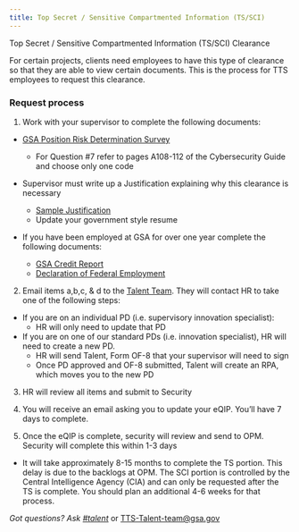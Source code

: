 ```yaml
---
title: Top Secret / Sensitive Compartmented Information (TS/SCI)
---
```


Top Secret / Sensitive Compartmented Information (TS/SCI) Clearance

For certain projects, clients need employees to have this type of clearance so that they are able to view certain documents.  This is the process for TTS employees to request this clearance.

### Request process

1. Work with your supervisor to complete the following documents:
  * [GSA Position Risk Determination Survey](https://goo.gl/nC9D5S)
    * For Question #7 refer to pages A108-112 of the Cybersecurity Guide and choose only one code

  * Supervisor must write up a Justification explaining why this clearance is necessary
    * [Sample Justification](https://goo.gl/1baZSd)
    * Update your government style resume

  * If you have been employed at GSA for over one year complete the following documents:
    * [GSA Credit Report](https://goo.gl/GiFhBy)
    * [Declaration of Federal Employment](https://goo.gl/uzKcVn)

2. Email items a,b,c, & d to the [Talent Team](mailto:TTS-Talent-team@gsa.gov).  They will contact HR to take one of the following steps:
  * If you are on an individual PD (i.e. supervisory innovation specialist):
    * HR will only need to update that PD
  * If you are on one of our standard PDs (i.e. innovation specialist), HR will need to create a new PD.
    * HR will send Talent, Form OF-8 that your supervisor will need to sign
    * Once PD approved and OF-8 submitted, Talent will create an RPA, which moves you to the new PD

3. HR will review all items and submit to Security

4. You will receive an email asking you to update your eQIP.  You’ll have 7 days to complete.

5. Once the eQIP is complete, security will review and send to OPM.  Security will complete this within 1-3 days
  * It will take approximately 8-15 months to complete the TS portion. This delay is due to the backlogs at OPM. The SCI portion is controlled by the Central Intelligence Agency (CIA) and can only be requested after the TS is complete.  You should plan an additional 4-6 weeks for that process.

*Got questions? Ask [#talent](https://gsa-tts.slack.com/messages/talent)* or [TTS-Talent-team@gsa.gov](mailto:TTS-Talent-team@gsa.gov)
